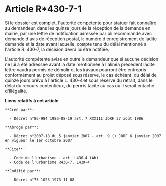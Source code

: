 # Article R*430-7-1

Si le dossier est complet, l'autorité compétente pour statuer fait connaître au demandeur, dans les quinze jours de la
réception de la demande en mairie, par une lettre de notification adressée par pli recommandé avec demande d'avis de
réception postal, le numéro d'enregistrement de ladite demande et la date avant laquelle, compte tenu du délai mentionné à
l'article R. 430-7, la décision devra lui être notifiée.

L'autorité compétente avise en outre le demandeur que si aucune décision ne lui a été adressée avant la date mentionnée à
l'alinéa précédent ladite lettre vaudra permis de démolir et les travaux pourront être entrepris conformément au projet
déposé sous réserve, le cas échéant, du délai de quinze jours prévu à l'article L. 430-4 et sous réserve du retrait, dans le
délai du recours contentieux, du permis tacite au cas où il serait entaché d'illégalité.

**Liens relatifs à cet article**

	**Créé par**:

	  - Décret n°86-984 1986-08-19 art. 7 XXXIII JORF 27 août 1986

	**Abrogé par**:

	  - Décret n°2007-18 du 5 janvier 2007 - art. 9 () JORF 6 janvier 2007 en vigueur le 1er octobre 2007

	**Cite**:

	  - Code de l'urbanisme - art. L430-4 (Ab)
	  - Code de l'urbanisme R430-7, L430-4

	**Codifié par**:

	  - Décret n°73-1023 1973-11-08
